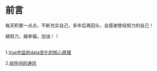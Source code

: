 # 前言

每天积累一点点，不断充实自己，多年后再回头，会感谢曾经努力的自己！

越努力，越幸福，加油！！
<br/><br/> 

1.[Vue中监听data变化的核心原理](https://github.com/fuhangyy/Vue-Blog/issues/1)

2.[组件间的通讯](https://github.com/fuhangyy/Vue-Blog/issues/2)


